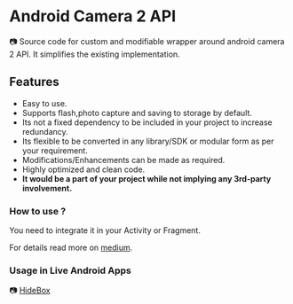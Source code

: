 # Android Camera 2 API
:camera:
Source code for custom and modifiable wrapper around android camera 2 API.
It simplifies the existing implementation.

## Features
 - Easy to use.
 - Supports flash,photo capture and saving to storage by default.
 - Its not a fixed dependency to be included in your project to increase redundancy.
 - Its flexible to be converted in any library/SDK or modular form as per your requirement.
 - Modifications/Enhancements can be made as required.
 - Highly optimized and clean code.
 - **It would be a part of your project while not implying any 3rd-party involvement.**

### How to use ?
   
   You need to integrate it in your Activity or Fragment. 
  
   For details read more on [medium](https://medium.com/@mmobinbutt/camera-2-api-for-android-2dc3168b29a9).
   
   
### Usage in Live Android Apps
    
 :camera: [HideBox](https://play.google.com/store/apps/details?id=com.hidebox.mobileapp) 
